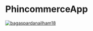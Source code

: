 # PhincommerceApp

[![bagaspardanailham18](https://circleci.com/gh/bagaspardanailham18/PhincommerceApp.svg?style=svg)](https://circleci.com/gh/bagaspardanailham18/PhincommerceApp)
